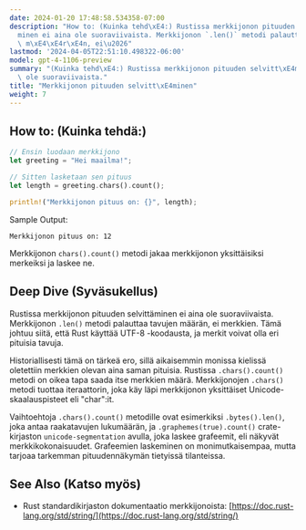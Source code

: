 ```yaml
---
date: 2024-01-20 17:48:58.534358-07:00
description: "How to: (Kuinka tehd\xE4:) Rustissa merkkijonon pituuden selvitt\xE4\
  minen ei aina ole suoraviivaista. Merkkijonon `.len()` metodi palauttaa tavujen\
  \ m\xE4\xE4r\xE4n, ei\u2026"
lastmod: '2024-04-05T22:51:10.498322-06:00'
model: gpt-4-1106-preview
summary: "(Kuinka tehd\xE4:) Rustissa merkkijonon pituuden selvitt\xE4minen ei aina\
  \ ole suoraviivaista."
title: "Merkkijonon pituuden selvitt\xE4minen"
weight: 7
---
```


## How to: (Kuinka tehdä:)
```Rust
// Ensin luodaan merkkijono
let greeting = "Hei maailma!";

// Sitten lasketaan sen pituus
let length = greeting.chars().count();

println!("Merkkijonon pituus on: {}", length);
```
Sample Output:
```
Merkkijonon pituus on: 12
```

Merkkijonon `chars().count()` metodi jakaa merkkijonon yksittäisiksi merkeiksi ja laskee ne.

## Deep Dive (Syväsukellus)
Rustissa merkkijonon pituuden selvittäminen ei aina ole suoraviivaista. Merkkijonon `.len()` metodi palauttaa tavujen määrän, ei merkkien. Tämä johtuu siitä, että Rust käyttää UTF-8 -koodausta, ja merkit voivat olla eri pituisia tavuja.

Historiallisesti tämä on tärkeä ero, sillä aikaisemmin monissa kielissä oletettiin merkkien olevan aina saman pituisia. Rustissa `.chars().count()` metodi on oikea tapa saada itse merkkien määrä. Merkkijonojen `.chars()` metodi tuottaa iteraattorin, joka käy läpi merkkijonon yksittäiset Unicode-skaalauspisteet eli "char":it.

Vaihtoehtoja `.chars().count()` metodille ovat esimerkiksi `.bytes().len()`, joka antaa raakatavujen lukumäärän, ja `.graphemes(true).count()` crate-kirjaston `unicode-segmentation` avulla, joka laskee grafeemit, eli näkyvät merkkikokonaisuudet. Grafeemien laskeminen on monimutkaisempaa, mutta tarjoaa tarkemman pituudennäkymän tietyissä tilanteissa.

## See Also (Katso myös)
- Rust standardikirjaston dokumentaatio merkkijonoista: [https://doc.rust-lang.org/std/string/](https://doc.rust-lang.org/std/string/)
